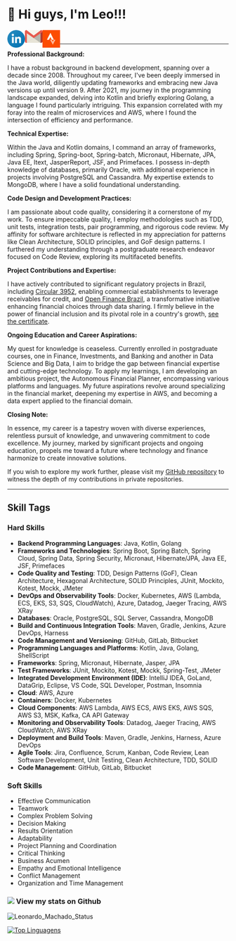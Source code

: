 # 👋 Hi guys, I'm Leo!!!

<a target="_blank" href="https://www.linkedin.com/in/leomachadop/?locale=en_US">
  <img align="left" alt="LinkdeIN" width="40px" src="icon/linkedin-icon.svg" />
</a>
<a target="_blank" href="mailto:leo.machadop@gmail.com">
  <img align="left" alt="Gmail" width="40px" src="icon/gmail-icon.svg" />
</a>
<a target="_blank" href="https://www.strava.com/athletes/leomachadop">
  <img align="left" alt="Facebook" width="40px" src="icon/strava-2.svg" />
</a>
<br>

---- 
**Professional Background:**

I have a robust background in backend development, spanning over a decade since 2008. Throughout my career, I've been deeply immersed in the Java world, diligently updating frameworks and embracing new Java versions up until version 9. After 2021, my journey in the programming landscape expanded, delving into Kotlin and briefly exploring Golang, a language I found particularly intriguing. This expansion correlated with my foray into the realm of microservices and AWS, where I found the intersection of efficiency and performance.

**Technical Expertise:**

Within the Java and Kotlin domains, I command an array of frameworks, including Spring, Spring-boot, Spring-batch, Micronaut, Hibernate, JPA, Java EE, Itext, JasperReport, JSF, and Primefaces. I possess in-depth knowledge of databases, primarily Oracle, with additional experience in projects involving PostgreSQL and Cassandra. My expertise extends to MongoDB, where I have a solid foundational understanding.

**Code Design and Development Practices:**

I am passionate about code quality, considering it a cornerstone of my work. To ensure impeccable quality, I employ methodologies such as TDD, unit tests, integration tests, pair programming, and rigorous code review. My affinity for software architecture is reflected in my appreciation for patterns like Clean Architecture, SOLID principles, and GoF design patterns.
I furthered my understanding through a postgraduate research endeavor focused on Code Review, exploring its multifaceted benefits.

**Project Contributions and Expertise:**

I have actively contributed to significant regulatory projects in Brazil, including <a href="https://www.bcb.gov.br/estabilidadefinanceira/exibenormativo?tipo=Circular&numero=3952">Circular 3952</a>, enabling commercial establishments to leverage receivables for credit, and <a href="https://openbankingbrasil.org.br/?cookie=true">Open Finance Brazil</a>, a transformative initiative enhancing financial choices through data sharing. I firmly believe in the power of financial inclusion and its pivotal role in a country's growth, <a href="https://github.com/leomachadop/leomachadop/blob/main/certificates/open-finance-certificate.png">see the certificate</a>.

**Ongoing Education and Career Aspirations:**

My quest for knowledge is ceaseless. Currently enrolled in postgraduate courses, one in Finance, Investments, and Banking and another in Data Science and Big Data, I aim to bridge the gap between financial expertise and cutting-edge technology. To apply my learnings, I am developing an ambitious project, the Autonomous Financial Planner, encompassing various platforms and languages. My future aspirations revolve around specializing in the financial market, deepening my expertise in AWS, and becoming a data expert applied to the financial domain.

**Closing Note:**

In essence, my career is a tapestry woven with diverse experiences, relentless pursuit of knowledge, and unwavering commitment to code excellence. My journey, marked by significant projects and ongoing education, propels me toward a future where technology and finance harmonize to create innovative solutions.

If you wish to explore my work further, please visit my [GitHub repository](https://github.com/leomachadop) to witness the depth of my contributions in private repositories.

----

## Skill Tags

### Hard Skills

- **Backend Programming Languages**: Java, Kotlin, Golang
- **Frameworks and Technologies**: Spring Boot, Spring Batch, Spring Cloud, Spring Data, Spring Security, Micronaut, Hibernate/JPA, Java EE, JSF, Primefaces
- **Code Quality and Testing**: TDD, Design Patterns (GoF), Clean Architecture, Hexagonal Architecture, SOLID Principles, JUnit, Mockito, Kotest, Mockk, JMeter
- **DevOps and Observability Tools**: Docker, Kubernetes, AWS (Lambda, ECS, EKS, S3, SQS, CloudWatch), Azure, Datadog, Jaeger Tracing, AWS XRay
- **Databases**: Oracle, PostgreSQL, SQL Server, Cassandra, MongoDB
- **Build and Continuous Integration Tools**: Maven, Gradle, Jenkins, Azure DevOps, Harness
- **Code Management and Versioning**: GitHub, GitLab, Bitbucket
- **Programming Languages and Platforms**: Kotlin, Java, Golang, ShellScript
- **Frameworks**: Spring, Micronaut, Hibernate, Jasper, JPA
- **Test Frameworks**: JUnit, Mockito, Kotest, Mockk, Spring-Test, JMeter
- **Integrated Development Environment (IDE)**: IntelliJ IDEA, GoLand, DataGrip, Eclipse, VS Code, SQL Developer, Postman, Insomnia
- **Cloud**: AWS, Azure
- **Containers**: Docker, Kubernetes
- **Cloud Components**: AWS Lambda, AWS ECS, AWS EKS, AWS SQS, AWS S3, MSK, Kafka, CA API Gateway
- **Monitoring and Observability Tools**: Datadog, Jaeger Tracing, AWS CloudWatch, AWS XRay
- **Deployment and Build Tools**: Maven, Gradle, Jenkins, Harness, Azure DevOps
- **Agile Tools**: Jira, Confluence, Scrum, Kanban, Code Review, Lean Software Development, Unit Testing, Clean Architecture, TDD, SOLID
- **Code Management**: GitHub, GitLab, Bitbucket

### Soft Skills

- Effective Communication
- Teamwork
- Complex Problem Solving
- Decision Making
- Results Orientation
- Adaptability
- Project Planning and Coordination
- Critical Thinking
- Business Acumen
- Empathy and Emotional Intelligence
- Conflict Management
- Organization and Time Management

### <img src="https://media.giphy.com/media/VgCDAzcKvsR6OM0uWg/giphy.gif" width="50"> View my stats on Github 

![Leonardo_Machado_Status](https://github-readme-stats.vercel.app/api?username=leomachadop&show_icons=true)

[![Top Linguagens](https://github-readme-stats.vercel.app/api/top-langs/?username=leomachadop&layout=compact)](https://github.com/anuraghazra/github-readme-stats)
